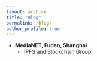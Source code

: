 ```yaml
---
layout: archive
title: "Blog"
permalink: /blog/
author_profile: true
---
```


* **MediaNET, Fudan, Shanghai**
  * IPFS and Blockchain Group
